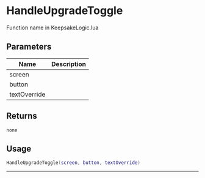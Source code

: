 # HandleUpgradeToggle

Function name in KeepsakeLogic.lua

## Parameters

| Name         | Description |
| ------------ | ----------- |
| screen       |             |
| button       |             |
| textOverride |             |

## Returns

`none`

## Usage

```lua
HandleUpgradeToggle(screen, button, textOverride)
```

---
